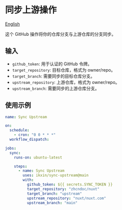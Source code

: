 # 同步上游操作

[English](./README.md)

这个 GitHub 操作将你的仓库分支与上游仓库的分支同步。

## 输入

- `github_token`: 用于认证的 GitHub 令牌。
- `target_repository`: 目标仓库，格式为 owner/repo。
- `target_branch`: 需要同步的目标仓库分支。
- `upstream_repository`: 上游仓库，格式为 owner/repo。
- `upstream_branch`: 需要同步的上游仓库分支。

## 使用示例

```yaml
name: Sync Upstream

on:
  schedule:
    - cron: "0 0 * * *"
  workflow_dispatch:

jobs:
  sync:
    runs-on: ubuntu-latest

    steps:
      - name: Sync Upstream
        uses: ikxin/sync-upstream@main
        with:
          github_token: ${{ secrets.SYNC_TOKEN }}
          target_repository: "zhcndoc/nuxt"
          target_branch: "upstream"
          upstream_repository: "nuxt/nuxt.com"
          upstream_branch: "main"
```
